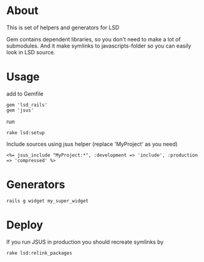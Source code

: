 About
=====

This is set of helpers and generators for LSD

Gem contains dependent libraries, so you don't need to make a lot of submodules. And it make symlinks to javascripts-folder so you can easily look in LSD source. 

Usage
=====

add to Gemfile

    gem 'lsd_rails'
    gem 'jsus'
    
run

    rake lsd:setup

Include sources using jsus helper (replace 'MyProject' as you need)

    <%= jsus_include "MyProject:*", :development => 'include', :production => 'compressed' %>

Generators
==========

    rails g widget my_super_widget
    
Deploy
======

If you run JSUS in production you should recreate symlinks by 

    rake lsd:relink_packages